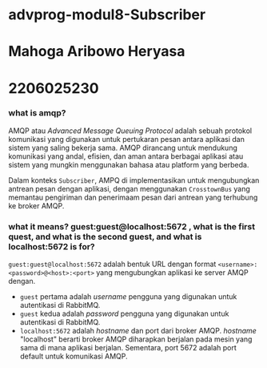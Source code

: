 # advprog-modul8-Subscriber

# Mahoga Aribowo Heryasa

# 2206025230

### what is amqp?

AMQP atau *Advanced Message Queuing Protocol* adalah sebuah protokol komunikasi yang digunakan untuk pertukaran pesan antara aplikasi dan sistem yang saling bekerja sama. AMQP dirancang untuk mendukung komunikasi yang andal, efisien, dan aman antara berbagai aplikasi atau sistem yang mungkin menggunakan bahasa atau platform yang berbeda.

Dalam konteks `Subscriber`, AMPQ di implementasikan untuk mengubungkan antrean pesan dengan aplikasi, dengan menggunakan `CrosstownBus` yang memantau pengiriman dan penerimaam pesan dari antrean yang terhubung ke broker AMQP.

### what it means? guest:guest@localhost:5672 , what is the first quest, and what is the second guest, and what is localhost:5672 is for? 

`guest:guest@localhost:5672` adalah bentuk URL dengan format `<username>:<password>@<host>:<port>` yang mengubungkan aplikasi ke server AMQP dengan.

- `guest` pertama adalah *username* pengguna yang digunakan untuk autentikasi di RabbitMQ.
- `guest` kedua adalah *password* pengguna yang digunakan untuk autentikasi di RabbitMQ.
- `localhost:5672` adalah *hostname* dan port dari broker AMQP. *hostname* "localhost" berarti broker AMQP diharapkan berjalan pada mesin yang sama di mana aplikasi berjalan. Sementara, port 5672 adalah port default untuk komunikasi AMQP.